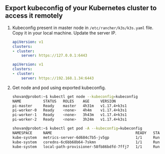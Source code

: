 ## Export kubeconfig of your Kubernetes cluster to access it remotely

1. Kubeconfig present in master node in `/etc/rancher/k3s/k3s.yaml` file. Copy it in your local machine. Update the server IP.
    ```yaml
    apiVersion: v1
    clusters:
    - cluster:
        server: https://127.0.0.1:6443
    ```

    ```yaml
    apiVersion: v1
    clusters:
    - cluster:
        server: https://192.168.1.34:6443
    ```

2. Get node and pod using exported kubeconfig.
    ```bash
    shovan@probot:~$ kubectl get node --kubeconfig=kubeconfig
    NAME          STATUS   ROLES    AGE     VERSION
    pi-master     Ready    master   4h31m   v1.17.4+k3s1
    pi-worker-0   Ready    <none>   4h4m    v1.17.4+k3s1
    pi-worker-1   Ready    <none>   3h43m   v1.17.4+k3s1
    pi-worker-2   Ready    <none>   3h24m   v1.17.4+k3s1

    shovan@probot:~$ kubectl get pod -A --kubeconfig=kubeconfig
    NAMESPACE     NAME                                      READY   STATUS    RESTARTS   AGE
    kube-system   metrics-server-6d684c7b5-jv5gp            1/1     Running   0          4h31m
    kube-system   coredns-6c6bb68b64-7skmn                  1/1     Running   0          4h31m
    kube-system   local-path-provisioner-58fb86bdfd-7ffj7   1/1     Running   5          3h20m
    ```
